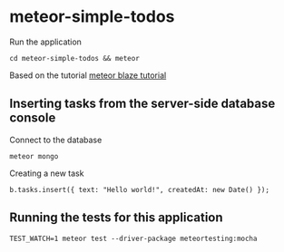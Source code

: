 # meteor-simple-todos

Run the application

`cd meteor-simple-todos && meteor`

Based on the tutorial [meteor blaze tutorial](https://www.meteor.com/tutorials/blaze/creating-an-app)

## Inserting tasks from the server-side database console

Connect to the database

`meteor mongo`

Creating a new task

`b.tasks.insert({ text: "Hello world!", createdAt: new Date() });`

## Running the tests for this application

`TEST_WATCH=1 meteor test --driver-package meteortesting:mocha`
